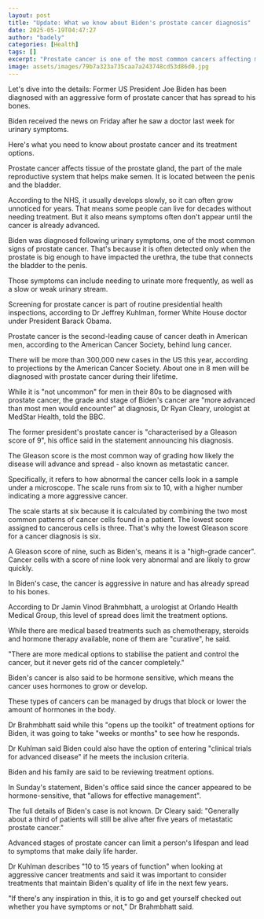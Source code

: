```yaml
---
layout: post
title: "Update: What we know about Biden's prostate cancer diagnosis"
date: 2025-05-19T04:47:27
author: "badely"
categories: [Health]
tags: []
excerpt: "Prostate cancer is one of the most common cancers affecting men in the US."
image: assets/images/79b7a323a735caa7a243748cd53d86d0.jpg
---
```


Let's dive into the details: Former US President Joe Biden has been diagnosed with an aggressive form of prostate cancer that has spread to his bones.

Biden received the news on Friday after he saw a doctor last week for urinary symptoms.

Here's what you need to know about prostate cancer and its treatment options.

Prostate cancer affects tissue of the prostate gland, the part of the male reproductive system that helps make semen. It is located between the penis and the bladder.

According to the NHS, it usually develops slowly, so it can often grow unnoticed for years. That means some people can live for decades without needing treatment. But it also means symptoms often don't appear until the cancer is already advanced.

Biden was diagnosed following urinary symptoms, one of the most common signs of prostate cancer. That's because it is often detected only when the prostate is big enough to have impacted the urethra, the tube that connects the bladder to the penis.

Those symptoms can include needing to urinate more frequently, as well as a slow or weak urinary stream.

Screening for prostate cancer is part of routine presidential health inspections, according to Dr Jeffrey Kuhlman, former White House doctor under President Barack Obama.

Prostate cancer is the second-leading cause of cancer death in American men, according to the American Cancer Society, behind lung cancer.

There will be more than 300,000 new cases in the US this year, according to projections by the American Cancer Society. About one in 8 men will be diagnosed with prostate cancer during their lifetime.

While it is "not uncommon" for men in their 80s to be diagnosed with prostate cancer, the grade and stage of Biden's cancer are "more advanced than most men would encounter" at diagnosis, Dr Ryan Cleary, urologist at MedStar Health, told the BBC.

The former president's prostate cancer is "characterised by a Gleason score of 9", his office said in the statement announcing his diagnosis.

The Gleason score is the most common way of grading how likely the disease will advance and spread - also known as metastatic cancer.

Specifically, it refers to how abnormal the cancer cells look in a sample under a microscope. The scale runs from six to 10, with a higher number indicating a more aggressive cancer.

The scale starts at six because it is calculated by combining the two most common patterns of cancer cells found in a patient. The lowest score assigned to cancerous cells is three. That's why the lowest Gleason score for a cancer diagnosis is six.

A Gleason score of nine, such as Biden's, means it is a "high-grade cancer". Cancer cells with a score of nine look very abnormal and are likely to grow quickly.

In Biden's case, the cancer is aggressive in nature and has already spread to his bones.

According to Dr Jamin Vinod Brahmbhatt, a urologist at Orlando Health Medical Group, this level of spread does limit the treatment options.

While there are medical based treatments such as chemotherapy, steroids and hormone therapy available, none of them are "curative", he said.

"There are more medical options to stabilise the patient and control the cancer, but it never gets rid of the cancer completely."

Biden's cancer is also said to be hormone sensitive, which means the cancer uses hormones to grow or develop.

These types of cancers can be managed by drugs that block or lower the amount of hormones in the body.

Dr Brahmbhatt said while this "opens up the toolkit" of treatment options for Biden, it was going to take "weeks or months" to see how he responds.

Dr Kuhlman said Biden could also have the option of entering "clinical trials for advanced disease" if he meets the inclusion criteria.

Biden and his family are said to be reviewing treatment options.

In Sunday's statement, Biden's office said since the cancer appeared to be hormone-sensitive, that "allows for effective management".

The full details of Biden's case is not known. Dr Cleary said: "Generally about a third of patients will still be alive after five years of metastatic prostate cancer."

Advanced stages of prostate cancer can limit a person's lifespan and lead to symptoms that make daily life harder.

Dr Kuhlman describes "10 to 15 years of function" when looking at aggressive cancer treatments and said it was important to consider treatments that maintain Biden's quality of life in the next few years.

"If there's any inspiration in this, it is to go and get yourself checked out whether you have symptoms or not," Dr Brahmbhatt said.


